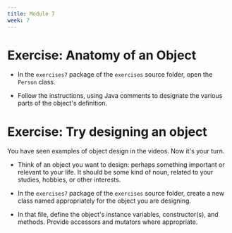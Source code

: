 ```yaml
---
title: Module 7
week: 7
---
```


# Exercise: Anatomy of an Object

* In the `exercises7` package
	of the `exercises` source folder, open
	the `Person` class.

* Follow the instructions, using Java comments to designate the
	various parts of the object\'s definition.

# Exercise: Try designing an object

You have seen examples of object design in the videos.  Now it\'s your turn.

* Think of an object you want to design:  perhaps something important
	or relevant to your life.  It should be some kind of noun, related to your
	studies, hobbies, or other interests.

* In the `exercises7` package
	of the `exercises` source folder, create a new class named
	appropriately for the object you are designing.

* In that file, define the object\'s instance variables, constructor(s),
	and methods.  Provide accessors and mutators where appropriate.